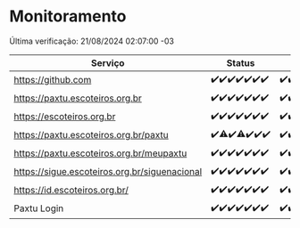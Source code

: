 # Monitoramento

Última verificação: 21/08/2024 02:07:00 -03

|Serviço|Status|Últimas 24h|
|---|---|---|
|https://github.com|<span title="2024-08-14: OK=23">✔️</span><span title="2024-08-15: OK=24">✔️</span><span title="2024-08-16: OK=24">✔️</span><span title="2024-08-17: OK=24">✔️</span><span title="2024-08-18: OK=23">✔️</span><span title="2024-08-19: OK=23">✔️</span><span title="2024-08-20: OK=5">✔️</span>|<span title="20/08/2024 02:07:00 -03 : 200">✔️</span><span title="20/08/2024 03:10:00 -03 : 200">✔️</span><span title="20/08/2024 04:08:00 -03 : 200">✔️</span><span title="20/08/2024 05:11:00 -03 : 200">✔️</span><span title="20/08/2024 06:09:00 -03 : 200">✔️</span><span title="20/08/2024 07:08:00 -03 : 200">✔️</span><span title="20/08/2024 08:07:00 -03 : 200">✔️</span><span title="20/08/2024 09:14:00 -03 : 200">✔️</span><span title="20/08/2024 10:12:00 -03 : 200">✔️</span><span title="20/08/2024 11:07:00 -03 : 200">✔️</span><span title="20/08/2024 12:07:00 -03 : 200">✔️</span><span title="20/08/2024 13:08:00 -03 : 200">✔️</span><span title="20/08/2024 14:06:00 -03 : 200">✔️</span><span title="20/08/2024 15:10:00 -03 : 200">✔️</span><span title="20/08/2024 16:04:00 -03 : 200">✔️</span><span title="20/08/2024 17:09:00 -03 : 200">✔️</span><span title="20/08/2024 18:07:00 -03 : 200">✔️</span><span title="20/08/2024 19:06:00 -03 : 200">✔️</span><span title="20/08/2024 20:08:00 -03 : 200">✔️</span><span title="20/08/2024 21:35:00 -03 : 200">✔️</span><span title="20/08/2024 22:58:00 -03 : 200">✔️</span><span title="20/08/2024 23:33:00 -03 : 200">✔️</span><span title="21/08/2024 00:08:00 -03 : 200">✔️</span><span title="21/08/2024 01:10:00 -03 : 200">✔️</span><span title="21/08/2024 02:07:00 -03 : 200">✔️</span>|
|https://paxtu.escoteiros.org.br|<span title="2024-08-14: OK=23">✔️</span><span title="2024-08-15: OK=24">✔️</span><span title="2024-08-16: OK=24">✔️</span><span title="2024-08-17: OK=24">✔️</span><span title="2024-08-18: OK=23">✔️</span><span title="2024-08-19: OK=23">✔️</span><span title="2024-08-20: OK=5">✔️</span>|<span title="20/08/2024 02:07:00 -03 : 200">✔️</span><span title="20/08/2024 03:10:00 -03 : 200">✔️</span><span title="20/08/2024 04:08:00 -03 : 200">✔️</span><span title="20/08/2024 05:11:00 -03 : 200">✔️</span><span title="20/08/2024 06:09:00 -03 : 200">✔️</span><span title="20/08/2024 07:08:00 -03 : 200">✔️</span><span title="20/08/2024 08:07:00 -03 : 200">✔️</span><span title="20/08/2024 09:14:00 -03 : 200">✔️</span><span title="20/08/2024 10:12:00 -03 : 200">✔️</span><span title="20/08/2024 11:07:00 -03 : 200">✔️</span><span title="20/08/2024 12:07:00 -03 : 200">✔️</span><span title="20/08/2024 13:08:00 -03 : 200">✔️</span><span title="20/08/2024 14:06:00 -03 : 200">✔️</span><span title="20/08/2024 15:10:00 -03 : 200">✔️</span><span title="20/08/2024 16:04:00 -03 : 200">✔️</span><span title="20/08/2024 17:09:00 -03 : 0">❌</span><span title="20/08/2024 18:07:00 -03 : 200">✔️</span><span title="20/08/2024 19:06:00 -03 : 200">✔️</span><span title="20/08/2024 20:08:00 -03 : 200">✔️</span><span title="20/08/2024 21:35:00 -03 : 200">✔️</span><span title="20/08/2024 22:58:00 -03 : 200">✔️</span><span title="20/08/2024 23:33:00 -03 : 200">✔️</span><span title="21/08/2024 00:08:00 -03 : 200">✔️</span><span title="21/08/2024 01:10:00 -03 : 200">✔️</span><span title="21/08/2024 02:07:00 -03 : 200">✔️</span>|
|https://escoteiros.org.br|<span title="2024-08-14: OK=23">✔️</span><span title="2024-08-15: OK=24">✔️</span><span title="2024-08-16: OK=24">✔️</span><span title="2024-08-17: OK=24">✔️</span><span title="2024-08-18: OK=23">✔️</span><span title="2024-08-19: OK=23">✔️</span><span title="2024-08-20: OK=5">✔️</span>|<span title="20/08/2024 02:07:00 -03 : 200">✔️</span><span title="20/08/2024 03:10:00 -03 : 200">✔️</span><span title="20/08/2024 04:08:00 -03 : 200">✔️</span><span title="20/08/2024 05:11:00 -03 : 200">✔️</span><span title="20/08/2024 06:09:00 -03 : 200">✔️</span><span title="20/08/2024 07:08:00 -03 : 200">✔️</span><span title="20/08/2024 08:07:00 -03 : 200">✔️</span><span title="20/08/2024 09:14:00 -03 : 200">✔️</span><span title="20/08/2024 10:12:00 -03 : 200">✔️</span><span title="20/08/2024 11:07:00 -03 : 200">✔️</span><span title="20/08/2024 12:07:00 -03 : 200">✔️</span><span title="20/08/2024 13:08:00 -03 : 200">✔️</span><span title="20/08/2024 14:06:00 -03 : 200">✔️</span><span title="20/08/2024 15:10:00 -03 : 200">✔️</span><span title="20/08/2024 16:04:00 -03 : 200">✔️</span><span title="20/08/2024 17:09:00 -03 : 0">❌</span><span title="20/08/2024 18:07:00 -03 : 200">✔️</span><span title="20/08/2024 19:06:00 -03 : 200">✔️</span><span title="20/08/2024 20:08:00 -03 : 200">✔️</span><span title="20/08/2024 21:35:00 -03 : 200">✔️</span><span title="20/08/2024 22:58:00 -03 : 200">✔️</span><span title="20/08/2024 23:33:00 -03 : 200">✔️</span><span title="21/08/2024 00:08:00 -03 : 200">✔️</span><span title="21/08/2024 01:10:00 -03 : 200">✔️</span><span title="21/08/2024 02:07:00 -03 : 200">✔️</span>|
|https://paxtu.escoteiros.org.br/paxtu|<span title="2024-08-14: OK=23">✔️</span><span title="2024-08-15: OK=23, Falhas=1">⚠️</span><span title="2024-08-16: OK=24">✔️</span><span title="2024-08-17: OK=23, Falhas=1">⚠️</span><span title="2024-08-18: OK=23">✔️</span><span title="2024-08-19: OK=23">✔️</span><span title="2024-08-20: OK=5">✔️</span>|<span title="20/08/2024 02:07:00 -03 : 200">✔️</span><span title="20/08/2024 03:10:00 -03 : 200">✔️</span><span title="20/08/2024 04:08:00 -03 : 200">✔️</span><span title="20/08/2024 05:11:00 -03 : 200">✔️</span><span title="20/08/2024 06:09:00 -03 : 200">✔️</span><span title="20/08/2024 07:08:00 -03 : 200">✔️</span><span title="20/08/2024 08:07:00 -03 : 200">✔️</span><span title="20/08/2024 09:14:00 -03 : 200">✔️</span><span title="20/08/2024 10:12:00 -03 : 200">✔️</span><span title="20/08/2024 11:07:00 -03 : 200">✔️</span><span title="20/08/2024 12:07:00 -03 : 200">✔️</span><span title="20/08/2024 13:08:00 -03 : 200">✔️</span><span title="20/08/2024 14:06:00 -03 : 200">✔️</span><span title="20/08/2024 15:10:00 -03 : 200">✔️</span><span title="20/08/2024 16:04:00 -03 : 200">✔️</span><span title="20/08/2024 17:09:00 -03 : 0">❌</span><span title="20/08/2024 18:07:00 -03 : 200">✔️</span><span title="20/08/2024 19:06:00 -03 : 200">✔️</span><span title="20/08/2024 20:08:00 -03 : 200">✔️</span><span title="20/08/2024 21:35:00 -03 : 200">✔️</span><span title="20/08/2024 22:58:00 -03 : 200">✔️</span><span title="20/08/2024 23:33:00 -03 : 200">✔️</span><span title="21/08/2024 00:08:00 -03 : 200">✔️</span><span title="21/08/2024 01:10:00 -03 : 200">✔️</span><span title="21/08/2024 02:07:00 -03 : 200">✔️</span>|
|https://paxtu.escoteiros.org.br/meupaxtu|<span title="2024-08-14: OK=23">✔️</span><span title="2024-08-15: OK=24">✔️</span><span title="2024-08-16: OK=24">✔️</span><span title="2024-08-17: OK=24">✔️</span><span title="2024-08-18: OK=23">✔️</span><span title="2024-08-19: OK=23">✔️</span><span title="2024-08-20: OK=5">✔️</span>|<span title="20/08/2024 02:07:00 -03 : 200">✔️</span><span title="20/08/2024 03:10:00 -03 : 200">✔️</span><span title="20/08/2024 04:08:00 -03 : 200">✔️</span><span title="20/08/2024 05:11:00 -03 : 200">✔️</span><span title="20/08/2024 06:09:00 -03 : 200">✔️</span><span title="20/08/2024 07:08:00 -03 : 200">✔️</span><span title="20/08/2024 08:07:00 -03 : 200">✔️</span><span title="20/08/2024 09:14:00 -03 : 200">✔️</span><span title="20/08/2024 10:12:00 -03 : 200">✔️</span><span title="20/08/2024 11:07:00 -03 : 200">✔️</span><span title="20/08/2024 12:07:00 -03 : 200">✔️</span><span title="20/08/2024 13:08:00 -03 : 200">✔️</span><span title="20/08/2024 14:06:00 -03 : 200">✔️</span><span title="20/08/2024 15:10:00 -03 : 200">✔️</span><span title="20/08/2024 16:04:00 -03 : 200">✔️</span><span title="20/08/2024 17:09:00 -03 : 0">❌</span><span title="20/08/2024 18:07:00 -03 : 200">✔️</span><span title="20/08/2024 19:06:00 -03 : 200">✔️</span><span title="20/08/2024 20:08:00 -03 : 200">✔️</span><span title="20/08/2024 21:35:00 -03 : 200">✔️</span><span title="20/08/2024 22:58:00 -03 : 200">✔️</span><span title="20/08/2024 23:33:00 -03 : 200">✔️</span><span title="21/08/2024 00:08:00 -03 : 200">✔️</span><span title="21/08/2024 01:10:00 -03 : 200">✔️</span><span title="21/08/2024 02:07:00 -03 : 200">✔️</span>|
|https://sigue.escoteiros.org.br/siguenacional|<span title="2024-08-14: OK=23">✔️</span><span title="2024-08-15: OK=24">✔️</span><span title="2024-08-16: OK=24">✔️</span><span title="2024-08-17: OK=24">✔️</span><span title="2024-08-18: OK=23">✔️</span><span title="2024-08-19: OK=23">✔️</span><span title="2024-08-20: OK=5">✔️</span>|<span title="20/08/2024 02:07:00 -03 : 200">✔️</span><span title="20/08/2024 03:10:00 -03 : 200">✔️</span><span title="20/08/2024 04:08:00 -03 : 200">✔️</span><span title="20/08/2024 05:11:00 -03 : 200">✔️</span><span title="20/08/2024 06:09:00 -03 : 200">✔️</span><span title="20/08/2024 07:08:00 -03 : 200">✔️</span><span title="20/08/2024 08:07:00 -03 : 200">✔️</span><span title="20/08/2024 09:14:00 -03 : 200">✔️</span><span title="20/08/2024 10:12:00 -03 : 200">✔️</span><span title="20/08/2024 11:07:00 -03 : 200">✔️</span><span title="20/08/2024 12:07:00 -03 : 200">✔️</span><span title="20/08/2024 13:08:00 -03 : 200">✔️</span><span title="20/08/2024 14:06:00 -03 : 200">✔️</span><span title="20/08/2024 15:10:00 -03 : 200">✔️</span><span title="20/08/2024 16:04:00 -03 : 200">✔️</span><span title="20/08/2024 17:09:00 -03 : 0">❌</span><span title="20/08/2024 18:07:00 -03 : 200">✔️</span><span title="20/08/2024 19:06:00 -03 : 200">✔️</span><span title="20/08/2024 20:08:00 -03 : 200">✔️</span><span title="20/08/2024 21:35:00 -03 : 200">✔️</span><span title="20/08/2024 22:58:00 -03 : 200">✔️</span><span title="20/08/2024 23:33:00 -03 : 200">✔️</span><span title="21/08/2024 00:08:00 -03 : 200">✔️</span><span title="21/08/2024 01:10:00 -03 : 200">✔️</span><span title="21/08/2024 02:07:00 -03 : 200">✔️</span>|
|https://id.escoteiros.org.br/|<span title="2024-08-14: OK=23">✔️</span><span title="2024-08-15: OK=24">✔️</span><span title="2024-08-16: OK=24">✔️</span><span title="2024-08-17: OK=24">✔️</span><span title="2024-08-18: OK=23">✔️</span><span title="2024-08-19: OK=23">✔️</span><span title="2024-08-20: OK=5">✔️</span>|<span title="20/08/2024 02:07:00 -03 : 200">✔️</span><span title="20/08/2024 03:10:00 -03 : 200">✔️</span><span title="20/08/2024 04:08:00 -03 : 200">✔️</span><span title="20/08/2024 05:11:00 -03 : 200">✔️</span><span title="20/08/2024 06:09:00 -03 : 200">✔️</span><span title="20/08/2024 07:08:00 -03 : 200">✔️</span><span title="20/08/2024 08:07:00 -03 : 200">✔️</span><span title="20/08/2024 09:14:00 -03 : 200">✔️</span><span title="20/08/2024 10:12:00 -03 : 200">✔️</span><span title="20/08/2024 11:07:00 -03 : 200">✔️</span><span title="20/08/2024 12:07:00 -03 : 200">✔️</span><span title="20/08/2024 13:08:00 -03 : 200">✔️</span><span title="20/08/2024 14:06:00 -03 : 200">✔️</span><span title="20/08/2024 15:10:00 -03 : 200">✔️</span><span title="20/08/2024 16:04:00 -03 : 200">✔️</span><span title="20/08/2024 17:09:00 -03 : 200">✔️</span><span title="20/08/2024 18:07:00 -03 : 200">✔️</span><span title="20/08/2024 19:06:00 -03 : 200">✔️</span><span title="20/08/2024 20:08:00 -03 : 200">✔️</span><span title="20/08/2024 21:35:00 -03 : 200">✔️</span><span title="20/08/2024 22:58:00 -03 : 200">✔️</span><span title="20/08/2024 23:33:00 -03 : 200">✔️</span><span title="21/08/2024 00:08:00 -03 : 200">✔️</span><span title="21/08/2024 01:10:00 -03 : 200">✔️</span><span title="21/08/2024 02:07:00 -03 : 200">✔️</span>|
|Paxtu Login|<span title="2024-08-14: OK=23">✔️</span><span title="2024-08-15: OK=24">✔️</span><span title="2024-08-16: OK=24">✔️</span><span title="2024-08-17: OK=24">✔️</span><span title="2024-08-18: OK=23">✔️</span><span title="2024-08-19: OK=23">✔️</span><span title="2024-08-20: OK=5">✔️</span>|<span title="20/08/2024 02:07:00 -03 : 200">✔️</span><span title="20/08/2024 03:10:00 -03 : 200">✔️</span><span title="20/08/2024 04:08:00 -03 : 200">✔️</span><span title="20/08/2024 05:11:00 -03 : 200">✔️</span><span title="20/08/2024 06:09:00 -03 : 200">✔️</span><span title="20/08/2024 07:08:00 -03 : 200">✔️</span><span title="20/08/2024 08:07:00 -03 : 200">✔️</span><span title="20/08/2024 09:14:00 -03 : 200">✔️</span><span title="20/08/2024 10:12:00 -03 : 200">✔️</span><span title="20/08/2024 11:07:00 -03 : 200">✔️</span><span title="20/08/2024 12:07:00 -03 : 200">✔️</span><span title="20/08/2024 13:08:00 -03 : 200">✔️</span><span title="20/08/2024 14:06:00 -03 : 200">✔️</span><span title="20/08/2024 15:10:00 -03 : 200">✔️</span><span title="20/08/2024 16:04:00 -03 : 200">✔️</span><span title="20/08/2024 17:09:00 -03 : 504">❌</span><span title="20/08/2024 18:07:00 -03 : 200">✔️</span><span title="20/08/2024 19:06:00 -03 : 200">✔️</span><span title="20/08/2024 20:08:00 -03 : 200">✔️</span><span title="20/08/2024 21:35:00 -03 : 200">✔️</span><span title="20/08/2024 22:58:00 -03 : 200">✔️</span><span title="20/08/2024 23:33:00 -03 : 200">✔️</span><span title="21/08/2024 00:08:00 -03 : 200">✔️</span><span title="21/08/2024 01:10:00 -03 : 200">✔️</span><span title="21/08/2024 02:07:00 -03 : 200">✔️</span>|
